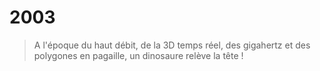 # 2003

> A l'époque du haut débit, de la 3D temps réel, des gigahertz et des polygones en pagaille, un dinosaure relève la tête !



